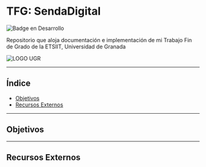 # TFG: SendaDigital

![Badge en Desarrollo](https://img.shields.io/badge/STATUS-EN%20DESAROLLO-green)

Repositorio que aloja documentación e implementación de mi Trabajo Fin de Grado de la ETSIIT, Universidad de Granada

![LOGO UGR](https://secretariageneral.ugr.es/sites/webugr/secretariageneral/public/inline-files/UGR-MARCA-02-negativo.png)

***


## Índice

* [Objetivos](#objetivos)
* [Recursos Externos](#recursos-externos)

***


## Objetivos


***


## Recursos Externos
